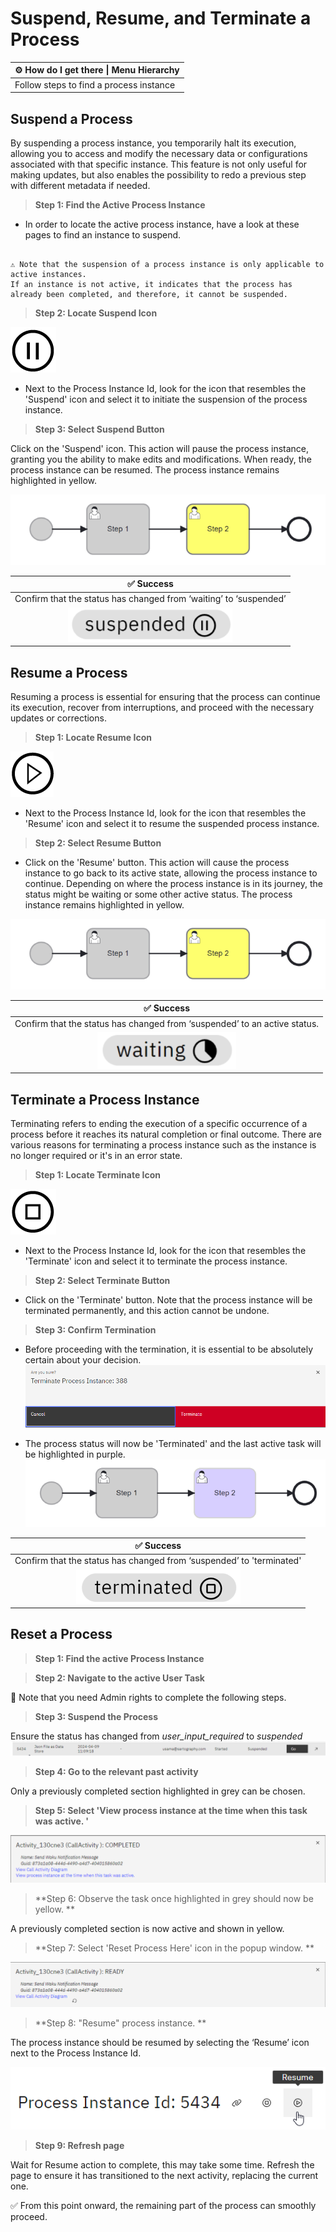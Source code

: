 # Suspend, Resume, and Terminate a Process

| ⚙ How do I get there \| Menu Hierarchy |
| -------------------------------------- |
| Follow steps to find a process instance |

## Suspend a Process

By suspending a process instance, you temporarily halt its execution, allowing you to access and modify the necessary data or configurations associated with that specific instance.
This feature is not only useful for making updates, but also enables the possibility to redo a previous step with different metadata if needed.

> **Step 1: Find the Active Process Instance**

- In order to locate the active process instance, have a look at these pages to find an instance to suspend.

```{admonition} Note

⚠ Note that the suspension of a process instance is only applicable to active instances.
If an instance is not active, it indicates that the process has already been completed, and therefore, it cannot be suspended.

```

> **Step 2: Locate Suspend Icon**

![suspend](images/suspend.png)

- Next to the Process Instance Id, look for the icon that resembles the 'Suspend' icon and select it to initiate the suspension of the process instance.

> **Step 3: Select Suspend Button**

Click on the 'Suspend' icon.
This action will pause the process instance, granting you the ability to make edits and modifications.
When ready, the process instance can be resumed.
The process instance remains highlighted in yellow.

![suspend](images/active_process_instance.png)

| ✅ Success                                                    |
|  :----:  |
| Confirm that the status has changed from ‘waiting’ to ‘suspended’|
|![suspended](images/suspended.png)|

## Resume a Process

Resuming a process is essential for ensuring that the process can continue its execution, recover from interruptions, and proceed with the necessary updates or corrections.

> **Step 1: Locate Resume Icon**

![resume](images/resume.png)

- Next to the Process Instance Id, look for the icon that resembles the 'Resume' icon and select it to resume the suspended process instance.

> **Step 2: Select Resume Button**

- Click on the 'Resume' button.
This action will cause the process instance to go back to its active state, allowing the process instance to continue.
Depending on where the process instance is in its journey, the status might be waiting or some other active status.
The process instance remains highlighted in yellow.

![suspend](images/active_process_instance.png)

| ✅ Success                                                    |
| :----:  |
| Confirm that the status has changed from ‘suspended’ to an active status.|
![waiting](images/waiting.png)|

## Terminate a Process Instance

Terminating refers to ending the execution of a specific occurrence of a process before it reaches its natural completion or final outcome.
There are various reasons for terminating a process instance such as the instance is no longer required or it's in an error state.

> **Step 1: Locate Terminate Icon**

![terminate](images/terminate.png)

- Next to the Process Instance Id, look for the icon that resembles the 'Terminate' icon and select it to terminate the process instance.

> **Step 2: Select Terminate Button**

- Click on the 'Terminate' button.
Note that the process instance will be terminated permanently, and this action cannot be undone.

> **Step 3: Confirm Termination**

- Before proceeding with the termination, it is essential to be absolutely certain about your decision.
![terminate_warning](images/terminate_warning.png)

- The process status will now be 'Terminated' and the last active task will be highlighted in purple.
![suspend](images/terminated_process_instance.png)

| ✅ Success                                                    |
| :----:  |
| Confirm that the status has changed from ‘suspended’ to 'terminated' |
![suspend](images/terminated.png) |

## Reset a Process

> **Step 1: Find the active Process Instance**

> **Step 2: Navigate to the active User Task**

👤 Note that you need Admin rights to complete the following steps.

> **Step 3: Suspend the Process**

Ensure the status has changed from *user_input_required* to *suspended*
![Reset](images/reset_process2.png)

> **Step 4: Go to the relevant past activity**

Only a previously completed section highlighted in grey can be chosen.

> **Step 5: Select 'View process instance at the time when this task was active.
'**

![Reset](images/reset_process3.png)

> **Step 6: Observe the task once highlighted in grey should now be yellow.
**

A previously completed section is now active and shown in yellow.

> **Step 7: Select 'Reset Process Here' icon in the popup window.
**

![Reset](images/reset_process5.png)

> **Step 8: "Resume" process instance.
**

The process instance should be resumed by selecting the ‘Resume’ icon next to the Process Instance Id.

![Reset](images/reset_process6.png)

> **Step 9: Refresh page**

Wait for Resume action to complete, this may take some time.
Refresh the page to ensure it has transitioned to the next activity, replacing the current one.

<aside> ✅ From this point onward, the remaining part of the process can smoothly proceed.
</aside>
